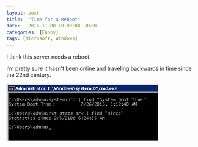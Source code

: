 ```yaml
---
layout: post
title:  "Time for a Reboot"
date:   2016-11-08 10:00:00 -0600
categories: [Funny]
tags: [Microsoft, Windows]
---
```


I think this server needs a reboot.

I’m pretty sure it hasn’t been online and traveling backwards in time since the 22nd century.

![pic](/assets/2016/11/wonky_uptime.png)
